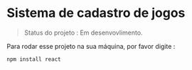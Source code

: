 <h1>Sistema de cadastro de jogos</h1>

> Status do projeto : Em desenvovlimento.

Para rodar esse projeto na sua máquina, por favor digite :

````
npm install react
````
